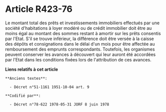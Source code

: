 # Article R423-76

Le montant total des prêts et investissements immobiliers effectués par une société d'habitations à loyer modéré ou de crédit
immobilier doit être au moins égal au montant des sommes restant à amortir sur les prêts consentis par l'Etat. S'il se trouve
inférieur, la différence doit être versée à la caisse des dépôts et consignations dans le délai d'un mois pour être affectée
au remboursement des emprunts correspondants. Toutefois, les organismes peuvent conserver les avances à découvert qui leur
auront été accordées par l'Etat dans les conditions fixées lors de l'attribution de ces avances.

**Liens relatifs à cet article**

	**Anciens textes**:

	  - Décret n°51-1161 1951-10-04 art. 9

	**Codifié par**:

	  - Décret n°78-622 1978-05-31 JORF 8 juin 1978
